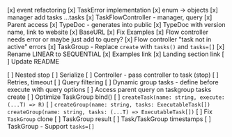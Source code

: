 [x] event refactoring
[x] TaskError implementation
[x] enum -> objects
[x] manager add tasks ...tasks
[x] TaskFlowController - manager, query
[x] Parent access
[x] TypeDoc - generates into public
[x] TypeDoc with version name, link to website
[x] BaseURL
[x] Fix Examples
[x] Flow controller needs error or maybe just add to query?
[x] Flow controller "task not in active" errors
[x] TaskGroup - Replace `create` with `tasks()` and `tasks=[]`
[x] Rename LINEAR to SEQUENTIAL
[x] Examples link
[x] Landing section link
[ ] Update README

[ ] Nested stop
[ ] Serialize
[ ] Controller - pass controller to task (stop)
[ ] Retries, timeout
[ ] Query filtering
[ ] Dynamic group tasks - define before execute with query options
[ ] Access parent query on taskgroup tasks create
[ ] Optimize TaskGroup bind()
[ ] `createTask(name: string, execute: (...T) => R)`
[ ] `createGroup(name: string, tasks: ExecutableTask[])` `createGroup(name: string, tasks: (...T) => ExecutableTask[])`
[ ] Fix `TaskGroup` clone
[ ] TaskGroup result
[ ] Task/TaskGroup timestamps
[ ] TaskGroup - Support `tasks=[]`
